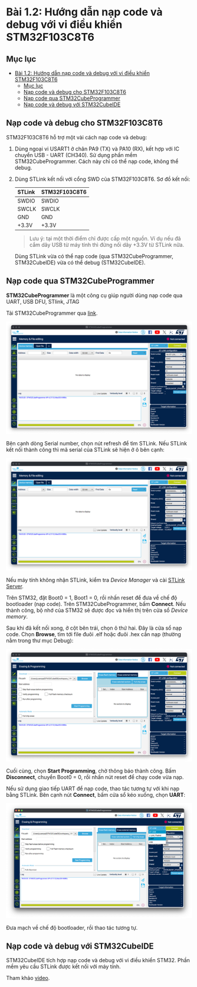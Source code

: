 # Bài 1.2: Hướng dẫn nạp code và debug với vi điều khiển STM32F103C8T6

## Mục lục

- [Bài 1.2: Hướng dẫn nạp code và debug với vi điều khiển STM32F103C8T6](#bài-12-hướng-dẫn-nạp-code-và-debug-với-vi-điều-khiển-stm32f103c8t6)
	- [Mục lục](#mục-lục)
	- [Nạp code và debug cho STM32F103C8T6](#nạp-code-và-debug-cho-stm32f103c8t6)
	- [Nạp code qua STM32CubeProgrammer](#nạp-code-qua-stm32cubeprogrammer)
	- [Nạp code và debug với STM32CubeIDE](#nạp-code-và-debug-với-stm32cubeide)

## Nạp code và debug cho STM32F103C8T6

STM32F103C8T6 hỗ trợ một vài cách nạp code và debug:

1. Dùng ngoại vi USART1 ở chân PA9 (TX) và PA10 (RX), kết hợp với IC chuyển USB - UART (CH340). Sử dụng phần mềm STM32CubeProgrammer. Cách này chỉ có thể nạp code, không thể debug.
2. Dùng STLink kết nối với cổng SWD của STM32F103C8T6. Sơ đồ kết nối:

	| STLink | STM32F103C8T6 |
	| ---	| ---|
	| SWDIO | SWDIO|
	| SWCLK | SWCLK |
	| GND | GND |
	| +3.3V | +3.3V |

	> Lưu ý: tại một thời điểm chỉ được cấp một nguồn. Ví dụ nếu đã cắm dây USB từ máy tính thì đừng nối dây +3.3V từ STLink nữa.

	Dùng STLink vừa có thể nạp code (qua STM32CubeProgrammer, STM32CubeIDE) vừa có thể debug (STM32CubeIDE).

## Nạp code qua STM32CubeProgrammer

**STM32CubeProgrammer** là một công cụ giúp người dùng nạp code qua UART, USB DFU, STlink, JTAG

Tải STM32CubeProgrammer qua [link](https://www.st.com/en/development-tools/stm32cubeprog.html).

![alt text](<images/Screenshot 2024-11-22 at 19.07.57.png>)

Bên cạnh dòng Serial number, chọn nút refresh để tìm STLink. Nếu STLink kết nối thành công thì mã serial của STLink sẽ hiện ở ô bên cạnh:

![alt text](<images/Screenshot 2024-11-22 at 19.12.53.png>)

Nếu máy tính không nhận STLink, kiểm tra *Device Manager* và cài [STLink Server](https://www.st.com/en/development-tools/st-link-server.html).

Trên STM32, đặt Boot0 = 1, Boot1 = 0, rồi nhấn reset để đưa về chế độ bootloader (nạp code). Trên STM32CubeProgrammer, bấm **Connect**. Nếu thành công, bộ nhớ của STM32 sẽ được đọc và hiển thị trên cửa sổ *Device memory*.

Sau khi đã kết nối xong, ở cột bên trái, chọn ô thứ hai. Đây là cửa sổ nạp code. Chọn **Browse**, tìm tới file đuôi .elf hoặc đuôi .hex cần nạp (thường nằm trong thư mục Debug):

![alt text](<images/Screenshot 2024-11-22 at 19.20.01.png>)

Cuối cùng, chọn **Start Programming**, chờ thông báo thành công. Bấm **Disconnect**, chuyển Boot0 = 0, rồi nhấn nút reset để chạy code vừa nạp.

Nếu sử dụng giao tiếp UART để nạp code, thao tác tương tự với khi nạp bằng STLink. Bên cạnh nút **Connect**, bấm cửa sổ kéo xuống, chọn **UART**:

![alt text](<images/Screenshot 2024-11-22 at 19.24.45.png>)

Đưa mạch về chế độ bootloader, rồi thao tác tương tự.

## Nạp code và debug với STM32CubeIDE

STM32CubeIDE tích hợp nạp code và debug với vi điều khiển STM32. Phần mềm yêu cầu STLink được kết nối với máy tính.

Tham khảo [video](https://www.youtube.com/watch?v=jbVgIK9Jlgk).